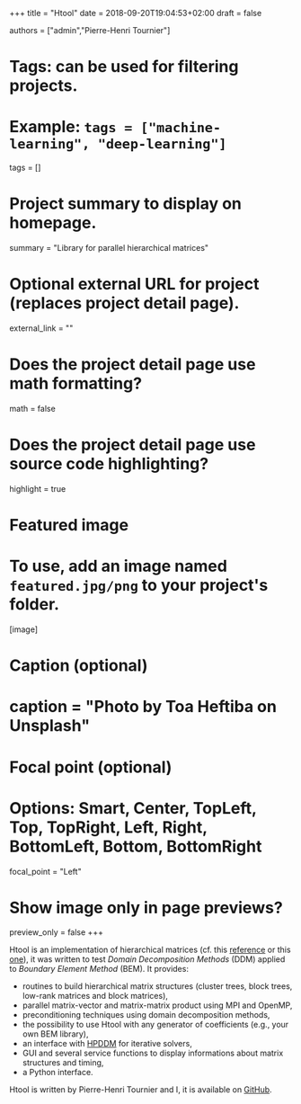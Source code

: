 +++
title = "Htool"
date = 2018-09-20T19:04:53+02:00
draft = false

authors = ["admin","Pierre-Henri Tournier"]

# Tags: can be used for filtering projects.
# Example: `tags = ["machine-learning", "deep-learning"]`
tags = []

# Project summary to display on homepage.
summary = "Library for parallel hierarchical matrices"

# Optional external URL for project (replaces project detail page).
external_link = ""

# Does the project detail page use math formatting?
math = false

# Does the project detail page use source code highlighting?
highlight = true

# Featured image
# To use, add an image named `featured.jpg/png` to your project's folder. 
[image]
  # Caption (optional)
  # caption = "Photo by Toa Heftiba on Unsplash"

  # Focal point (optional)
  # Options: Smart, Center, TopLeft, Top, TopRight, Left, Right, BottomLeft, Bottom, BottomRight
  focal_point = "Left"

  # Show image only in page previews?
  preview_only = false
+++

Htool is an implementation of hierarchical matrices (cf. this [reference](http://www.springer.com/gp/book/9783662473238) or this [one](http://www.springer.com/gp/book/9783540771463)), it was written to test *Domain Decomposition Methods* (DDM) applied to *Boundary Element Method* (BEM). It provides:

- routines to build hierarchical matrix structures (cluster trees, block trees, low-rank matrices and block matrices),
- parallel matrix-vector and matrix-matrix product using MPI and OpenMP,
- preconditioning techniques using domain decomposition methods,
- the possibility to use Htool with any generator of coefficients (e.g., your own BEM library),
- an interface with [HPDDM](https://github.com/hpddm/hpddm) for iterative solvers,
- GUI and several service functions to display informations about matrix structures and timing,
- a Python interface.

Htool is written by Pierre-Henri Tournier and I, it is available on [GitHub](https://github.com/PierreMarchand20/htool).
